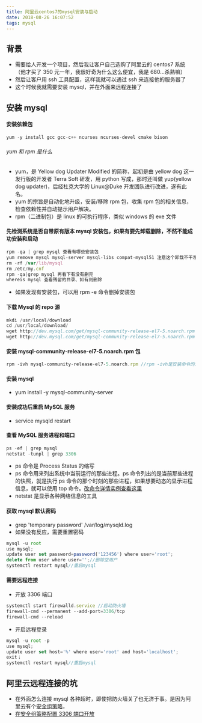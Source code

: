 ```yaml
---
title: 阿里云centos7的mysql安装与启动
date: 2018-08-26 16:07:52
tags: mysql
---
```


## 背景

- 需要给人开发一个项目，然后我让客户自己选购了阿里云的 centos7 系统（他才买了 350 元一年，我很好奇为什么这么便宜，我是 680...杀熟嘛）
- 然后让客户用 ssh 工具配置，这样我就可以通过 ssh 来连接他的服务器了
- 这个时候我就需要安装 mysql，并在外面来远程连接了

## 安装 mysql

#### 安装依赖包

```javascript
yum -y install gcc gcc-c++ ncurses ncurses-devel cmake bison
```

###### yum 和 rpm 是什么

- yum，是 Yellow dog Updater Modified 的简称，起初是由 yellow dog 这一发行版的开发者 Terra Soft 研发，用 python 写成，那时还叫做 yup(yellow dog updater)，后经杜克大学的 Linux@Duke 开发团队进行改进，遂有此名。
- yum 的宗旨是自动化地升级，安装/移除 rpm 包，收集 rpm 包的相关信息，检查依赖性并自动提示用户解决。
- rpm（二进制包）是 linux 的可执行程序，类似 windows 的 exe 文件

#### 先检测系统是否自带原有版本 mysql 安装包，如果有要先卸载删除，不然不能成功安装和启动

```javascript
rpm -qa | grep mysql 查看有哪些安装包
yum remove mysql mysql-server mysql-libs compat-mysql51 注意这个卸载不干净
rm -rf /var/lib/mysql
rm /etc/my.cnf
rpm -qa|grep mysql 再看下有没有删完
whereis mysql 查看残留的目录、如有则删除
```

- 如果发现有安装包，可以用 rpm -e 命令删掉安装包

#### 下载 Mysql 的 repo 源

```javascript
mkdi /usr/local/download
cd /usr/local/download/
wget http://dev.mysql.com/get/mysql-community-release-el7-5.noarch.rpm
wget http://dev.mysql.com/get/mysql-community-release-el7-5.noarch.rpm
```

#### 安装 mysql-community-release-el7-5.noarch.rpm 包

```javascript
rpm -ivh mysql-community-release-el7-5.noarch.rpm //rpm -ivh是安装命令的意思
```

#### 安装 mysql

- yum install -y mysql-community-server

#### 安装成功后重启 MySQL 服务

- service mysqld restart

#### 查看 MySQL 服务进程和端口

```javascript
ps -ef | grep mysql
netstat -tunpl | grep 3306
```

- ps 命令是 Process Status 的缩写
- ps 命令用来列出系统中当前运行的那些进程。ps 命令列出的是当前那些进程的快照，就是执行 ps 命令的那个时刻的那些进程，如果想要动态的显示进程信息，就可以使用 top 命令。[改命令详情实例查看这里](https://linuxtools-rst.readthedocs.io/zh_CN/latest/tool/ps.html#id7)
- netstat 是显示各种网络信息的工具

#### 获取 mysql 默认密码

- grep 'temporary password' /var/log/mysqld.log
- 如果没有反应，需要重置密码

```javascript
mysql -u root
use mysql;
update user set password=password('123456') where user='root';
delete from user where user='';//删除空用户
systemctl restart mysql//重启mysql
```

#### 需要远程连接

- 开放 3306 端口

```javascript
systemctl start firewalld.service //启动防火墙
firewall-cmd --permanent --add-port=3306/tcp
firewall-cmd --reload
```

- 开启远程登录

```javascript
mysql -u root -p
use mysql;
update user set host='%' where user='root' and host='localhost';
exit；
systemctl restart mysql//重启mysql
```

## 阿里云远程连接的坑

- 在外面怎么连接 mysql 各种超时，即使把防火墙关了也无济于事。是因为阿里云有个[安全组策略](https://help.aliyun.com/document_detail/25471.html)，
- [在安全组策略配置 3306 端口开放](https://blog.csdn.net/u010955892/article/details/72774920)

